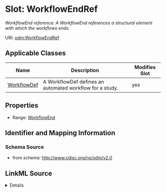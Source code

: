 # Slot: WorkflowEndRef


_WorkflowEnd reference: A WorkflowEnd references a structural element with which the workflows ends._



URI: [odm:WorkflowEndRef](http://www.cdisc.org/ns/odm/v2.0/WorkflowEndRef)



<!-- no inheritance hierarchy -->




## Applicable Classes

| Name | Description | Modifies Slot |
| --- | --- | --- |
[WorkflowDef](WorkflowDef.md) | A WorkflowDef defines an automated workflow for a study. |  yes  |







## Properties

* Range: [WorkflowEnd](WorkflowEnd.md)





## Identifier and Mapping Information







### Schema Source


* from schema: http://www.cdisc.org/ns/odm/v2.0




## LinkML Source

<details>
```yaml
name: WorkflowEndRef
description: 'WorkflowEnd reference: A WorkflowEnd references a structural element
  with which the workflows ends.'
from_schema: http://www.cdisc.org/ns/odm/v2.0
rank: 1000
identifier: false
alias: WorkflowEndRef
domain_of:
- WorkflowDef
range: WorkflowEnd

```
</details>
